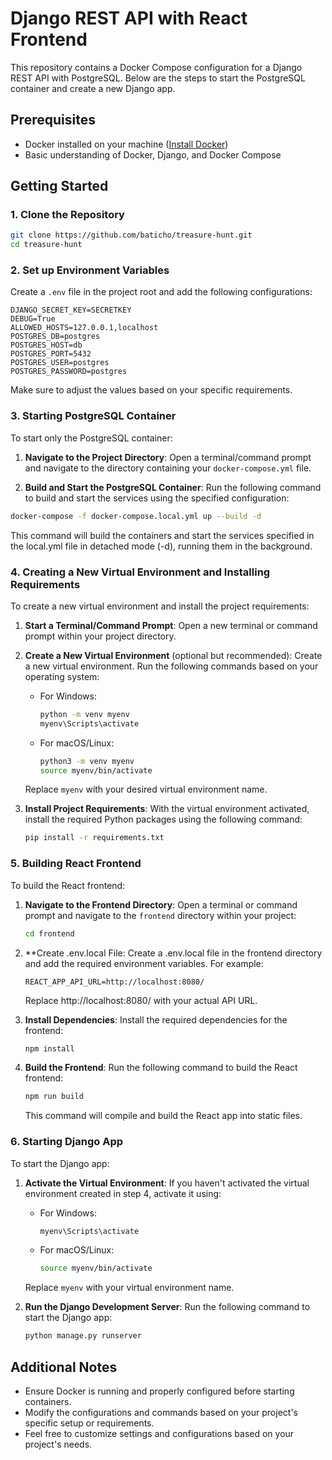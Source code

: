 
# Django REST API with React Frontend

This repository contains a Docker Compose configuration for 
a Django REST API with PostgreSQL. Below are the steps to start 
the PostgreSQL container and create a new Django app.

## Prerequisites

- Docker installed on your machine ([Install Docker](https://docs.docker.com/get-docker/))
- Basic understanding of Docker, Django, and Docker Compose

## Getting Started

### 1. Clone the Repository

```bash
git clone https://github.com/baticho/treasure-hunt.git
cd treasure-hunt
```

### 2. Set up Environment Variables

Create a `.env` file in the project root and add the following configurations:

```plaintext
DJANGO_SECRET_KEY=SECRETKEY
DEBUG=True
ALLOWED_HOSTS=127.0.0.1,localhost
POSTGRES_DB=postgres
POSTGRES_HOST=db
POSTGRES_PORT=5432
POSTGRES_USER=postgres
POSTGRES_PASSWORD=postgres
```

Make sure to adjust the values based on your specific requirements.

### 3. Starting PostgreSQL Container

To start only the PostgreSQL container:

1. **Navigate to the Project Directory**:
   Open a terminal/command prompt and navigate to the directory containing your `docker-compose.yml` file.

2. **Build and Start the PostgreSQL Container**:
   Run the following command to build and start the services using the specified configuration:

```bash
docker-compose -f docker-compose.local.yml up --build -d
```
This command will build the containers and start the services specified in 
the local.yml file in detached mode (-d), running them in the background.
### 4. Creating a New Virtual Environment and Installing Requirements

To create a new virtual environment and install the project requirements:

1. **Start a Terminal/Command Prompt**:
   Open a new terminal or command prompt within your project directory.

2. **Create a New Virtual Environment** (optional but recommended):
   Create a new virtual environment. Run the following commands based on your operating system:

   - For Windows:
     ```bash
     python -m venv myenv
     myenv\Scripts\activate
     ```

   - For macOS/Linux:
     ```bash
     python3 -m venv myenv
     source myenv/bin/activate
     ```

   Replace `myenv` with your desired virtual environment name.

3. **Install Project Requirements**:
   With the virtual environment activated, install the required Python packages using the following command:

   ```bash
   pip install -r requirements.txt
   ```

### 5. Building React Frontend

To build the React frontend:

1. **Navigate to the Frontend Directory**:
   Open a terminal or command prompt and navigate to the `frontend` directory within your project:

   ```bash
   cd frontend
   ```

2. **Create .env.local File:
   Create a .env.local file in the frontend directory and add the required environment variables. For example:
   
   ```plaintext
   REACT_APP_API_URL=http://localhost:8080/
   ```
   Replace http://localhost:8080/ with your actual API URL.
   

3. **Install Dependencies**:
   Install the required dependencies for the frontend:
   
   ```bash
   npm install
   ```

4. **Build the Frontend**:
   Run the following command to build the React frontend:

   ```bash
   npm run build
   ```

   This command will compile and build the React app into static files.

### 6. Starting Django App

To start the Django app:

1. **Activate the Virtual Environment**:
   If you haven't activated the virtual environment created in step 4, activate it using:

   - For Windows:
     ```bash
     myenv\Scripts\activate
     ```

   - For macOS/Linux:
     ```bash
     source myenv/bin/activate
     ```

   Replace `myenv` with your virtual environment name.

2. **Run the Django Development Server**:
   Run the following command to start the Django app:

   ```bash
   python manage.py runserver
    ```

## Additional Notes

- Ensure Docker is running and properly configured before starting containers.
- Modify the configurations and commands based on your project's specific setup or requirements.
- Feel free to customize settings and configurations based on your project's needs.
